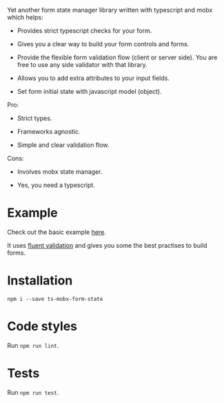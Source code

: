 Yet another form state manager library written with typescript and mobx which helps:

* Provides strict typescript checks for your form.
 
* Gives you a clear way to build your form controls and forms.

* Provide the flexible form validation flow (client or server side). You are free to use any side validator with that library.

* Allows you to add extra attributes to your input fields.

* Set form initial state with javascript model (object).

Pro:

* Strict types.

* Frameworks agnostic.

* Simple and clear validation flow.

Cons:

* Involves mobx state manager.

* Yes, you need a typescript.  

# Example 

Check out the basic example [here](https://codesandbox.io/s/vigilant-http-iv8vy).

It uses [fluent validation](https://github.com/AlexJPotter/fluentvalidation-ts)
and gives you some the best practises to build forms.
 

# Installation

`npm i --save ts-mobx-form-state`

# Code styles

Run `npm run lint`.

# Tests

Run `npm run test`.